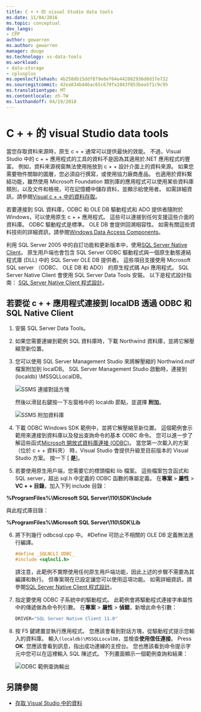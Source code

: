 ```yaml
---
title: C + + 的 visual Studio data tools
ms.date: 11/04/2016
ms.topic: conceptual
dev_langs:
- CPP
author: gewarren
ms.author: gewarren
manager: douge
ms.technology: vs-data-tools
ms.workload:
- data-storage
- cplusplus
ms.openlocfilehash: 4b258db15ddf879e8ef64e442082936d0d37e732
ms.sourcegitcommit: 42ea834b446ac65c679fa1043f853bea5f1c9c95
ms.translationtype: MT
ms.contentlocale: zh-TW
ms.lasthandoff: 04/19/2018
---
```

# <a name="visual-studio-data-tools-for-c"></a>C + + 的 visual Studio data tools

當您存取資料來源時，原生 c + + 通常可以提供最快的效能。 不過，Visual Studio 中的 c + + 應用程式的工具的資料不是因為其適用於.NET 應用程式的豐富。 例如，資料來源視窗無法使用拖放到 c + + 設計介面上的資料來源。 如果您需要物件關聯的圖層，您必須自行撰寫，或使用協力廠商產品。  也適用於資料繫結功能，雖然使用 Microsoft Foundation 類別庫的應用程式可以使用某些資料庫類別，以及文件和檢視，可在記憶體中儲存資料，並顯示給使用者。 如需詳細資訊，請參閱[Visual c + + 中的資料存取](/cpp/data/data-access-in-cpp)。

若要連接到 SQL 資料庫，ODBC 和 OLE DB 驅動程式和 ADO 提供者隨附於 Windows，可以使用原生 c + + 應用程式。 這些可以連接到任何支援這些介面的資料庫。 ODBC 驅動程式是標準。 OLE DB 會提供回溯相容性。 如需有關這些資料技術的詳細資訊，請參閱[Windows Data Access Components](https://msdn.microsoft.com/library/windows/desktop/aa968814.aspx)。

利用 SQL Server 2005 中的自訂功能和更新版本中，使用[SQL Server Native Client](/sql/relational-databases/native-client/sql-server-native-client)。 原生用戶端也會包含 SQL Server ODBC 驅動程式與一個原生動態連結程式庫 (DLL) 中的 SQL Server OLE DB 提供者。 這些項目支援使用 Microsoft SQL server （ODBC、 OLE DB 和 ADO） 的原生程式碼 Api 應用程式。  SQL Server Native Client 會使用 SQL Server Data Tools 安裝。 以下是程式設計指南： [SQL Server Native Client 程式設計](/sql/relational-databases/native-client/sql-server-native-client-programming)。

## <a name="to-connect-to-localdb-through-odbc-and-sql-native-client-from-a-c-application"></a>若要從 c + + 應用程式連接到 localDB 透過 ODBC 和 SQL Native Client

1.  安裝 SQL Server Data Tools。

2.  如果您需要連線到範例 SQL 資料庫時，下載 Northwind 資料庫，並將它解壓縮至新位置。

3.  您可以使用 SQL Server Management Studio 來將解壓縮的 Northwind.mdf 檔案附加到 localDB。 SQL Server Management Studio 啟動時，連接到 (localdb) \MSSQLLocalDB。

     ![SSMS 連接對話方塊](../data-tools/media/raddata-ssms-connect-dialog.png "raddata SSMS 連接對話方塊")

     然後以滑鼠右鍵按一下左窗格中的 localdb 節點，並選擇 **附加**。

     ![SSMS 附加資料庫](../data-tools/media/raddata-ssms-attach-database.png "raddata SSMS 附加資料庫")

4.  下載 ODBC Windows SDK 範例中，並將它解壓縮至新位置。 這個範例會示範用來連接到資料庫以及發出查詢命令的基本 ODBC 命令。 您可以進一步了解這些函式[Microsoft 開放式資料庫連接 (ODBC)](/sql/odbc/microsoft-open-database-connectivity-odbc)。 當您第一次載入的方案 （位於 c + + 資料夾） 時，Visual Studio 會提供升級至目前版本的 Visual Studio 方案。 按一下 [ **是**]。

5.  若要使用原生用戶端，您需要它的標頭檔和 lib 檔案。 這些檔案包含函式和 SQL server，超出 sql.h 中定義的 ODBC 函數的專屬定義。 在**專案** > **屬性** > **VC + + 目錄**，加入下列 include 目錄：

**%ProgramFiles%\Microsoft SQL Server\110\SDK\Include**

與此程式庫目錄：

**%ProgramFiles%\Microsoft SQL Server\110\SDK\Lib**

6.  將下列幾行 odbcsql.cpp 中。 #Define 可防止不相關的 OLE DB 定義無法進行編譯。

    ```cpp
    #define _SQLNCLI_ODBC_
    #include <sqlncli.h>
    ```

    請注意，此範例不實際使用任何原生用戶端功能，因此上述的步驟不需要為其編譯和執行。 但專案現在已設定讓您可以使用這項功能。 如需詳細資訊，請參閱[SQL Server Native Client 程式設計](/sql/relational-databases/native-client/sql-server-native-client)。

7.  指定要使用 ODBC 子系統中的驅動程式。 此範例會將驅動程式連接字串屬性中的傳遞做為命令列引數。 在**專案** > **屬性** > **偵錯**，新增此命令引數：

    ```cpp
    DRIVER="SQL Server Native Client 11.0"
    ```

8.  按 F5 鍵建置並執行應用程式。 您應該會看到對話方塊，從驅動程式提示您輸入的資料庫。 輸入`(localdb)\MSSQLLocalDB`，並檢查**使用信任連接**。 Press **OK**. 您應該會看到訊息，指出成功連線的主控台。 您也應該看到命令提示字元中您可以在這裡輸入 SQL 陳述式。 下列畫面顯示一個範例查詢和結果：

     ![ODBC 範例查詢輸出](../data-tools/media/raddata-odbc-sample-query-output.png "raddata ODBC 範例查詢輸出")

## <a name="see-also"></a>另請參閱

- [存取 Visual Studio 中的資料](../data-tools/accessing-data-in-visual-studio.md)